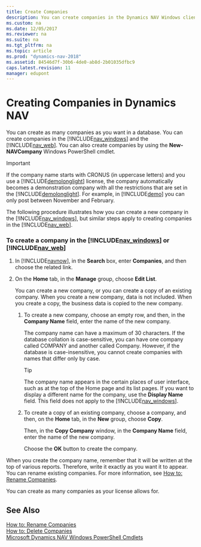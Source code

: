 ```yaml
---
title: Create Companies
description: You can create companies in the Dynamics NAV Windows client and Web client by using the New-NAVCompany windows PowerShell cmdlet.  
ms.custom: na
ms.date: 12/05/2017
ms.reviewer: na
ms.suite: na
ms.tgt_pltfrm: na
ms.topic: article
ms.prod: "dynamics-nav-2018"
ms.assetid: 84546d7f-30b6-4de0-ab8d-2b01035dfbc9
caps.latest.revision: 11
manager: edupont
---
```

# Creating Companies in Dynamics NAV
You can create as many companies as you want in a database. You can create companies in the [!INCLUDE[nav_windows](includes/nav_windows_md.md)] and the [!INCLUDE[nav_web](includes/nav_web_md.md)]. You can also create companies by using the **New-NAVCompany** Windows PowerShell cmdlet.  

> [!IMPORTANT]  
>  If the company name starts with CRONUS \(in uppercase letters\) and you use a [!INCLUDE[demolonglight](includes/demolonglight_md.md)] license, the company automatically becomes a demonstration company with all the restrictions that are set in the [!INCLUDE[demolonglight](includes/demolonglight_md.md)]. For example, in [!INCLUDE[demo](includes/demo_md.md)] you can only post between November and February.  

 The following procedure illustrates how you can create a new company in the [!INCLUDE[nav_windows](includes/nav_windows_md.md)], but similar steps apply to creating companies in the [!INCLUDE[nav_web](includes/nav_web_md.md)].  

### To create a company in the [!INCLUDE[nav_windows](includes/nav_windows_md.md)] or [!INCLUDE[nav_web](includes/nav_web_md.md)]  

1.  In [!INCLUDE[navnow](includes/navnow_md.md)], in the **Search** box, enter **Companies**, and then choose the related link.  

2.  On the **Home** tab, in the **Manage** group, choose **Edit List**.  

     You can create a new company, or you can create a copy of an existing company. When you create a new company, data is not included. When you create a copy, the business data is copied to the new company.  

    1.  To create a new company, choose an empty row, and then, in the **Company Name** field, enter the name of the new company.  

         The company name can have a maximum of 30 characters. If the database collation is case-sensitive, you can have one company called COMPANY and another called Company. However, if the database is case-insensitive, you cannot create companies with names that differ only by case.  

        >[!TIP]
        >The company name appears in the certain places of user interface, such as at the top of the Home page and its list pages. If you want to display a different name for the company, use the **Display Name** field. This field does not apply to the [!INCLUDE[nav_windows](includes/nav_windows_md.md)].

    2.  To create a copy of an existing company, choose a company, and then, on the **Home** tab, in the **New** group, choose **Copy**.  

         Then, in the **Copy Company** window, in the **Company Name** field, enter the name of the new company.  

         Choose the **OK** button to create the company.  

 When you create the company name, remember that it will be written at the top of various reports. Therefore, write it exactly as you want it to appear. You can rename existing companies. For more information, see [How to: Rename Companies](How-to--Rename-Companies.md).  

 You can create as many companies as your license allows for.  

## See Also  
 [How to: Rename Companies](How-to--Rename-Companies.md)   
 [How to: Delete Companies](How-to--Delete-Companies.md)   
 [Microsoft Dynamics NAV Windows PowerShell Cmdlets](Microsoft-Dynamics-NAV-Windows-PowerShell-Cmdlets.md)
